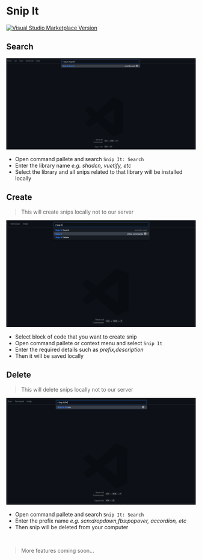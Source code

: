 # Snip It

<a href="https://marketplace.visualstudio.com/items?itemName=mfazail.snip-it-vscode" target="__blank"><img src="https://img.shields.io/visual-studio-marketplace/v/mfazail.snip-it-vscode.svg?color=eee&amp;label=VS%20Code%20Marketplace&logo=visual-studio-code" alt="Visual Studio Marketplace Version" /></a>

## Search 

<img src="./assets/vscode-search.png" />

- Open command pallete and search `Snip It: Search`
- Enter the library name _e.g. shadcn, vuetify, etc_
- Select the library and all snips related to that library will be installed locally


## Create

> This will create snips locally not to our server

<img src="./assets/vscode-snipit.png" />

- Select block of code that you want to create snip
- Open command pallete or context menu and select `Snip It`
- Enter the required details such as _prefix,description_
- Then it will be saved locally

## Delete

> This will delete snips locally not to our server

<img src="./assets/vscode-delete.png" />

- Open command pallete and search `Snip It: Search`
- Enter the prefix name _e.g. scn:dropdown,fbs:popover, accordion, etc_
- Then snip will be deleted from your computer

<br>

> More features coming soon...